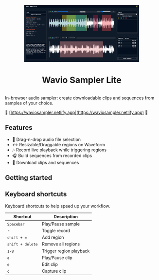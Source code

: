 <div align="center" style="display:flex;flex-direction:column;">
  <a href="https://waviosampler.netlify.app">
    <img style="width:75%;height:75%" src="./public/github-screenshot.png" alt="Wavio Sampler Lite: In-browser audio sampler." />
  </a>
  <h1>Wavio Sampler Lite</h1>
</div>

In-browser audio sampler: create downloadable clips and sequences from samples of your choice.   

🌊  [https://waviosampler.netlify.app](https://waviosampler.netlify.app) 🌊

## Features

- 📂 Drag-n-drop audio file selection
- ↔️ Resizable/Draggable regions on Waveform
- 🎶 Record live playback while triggering regions
- 🎧 Build sequences from recorded clips
- 💾 Download clips and sequences

## Getting started 

## Keyboard shortcuts
Keyboard shortcuts to help speed up your workflow. 

| Shortcut         | Description               |
| ---------------- | ------------------------- |
| `Spacebar`       | Play/Pause sample         |
| `r`              | Toggle record             |
| `shift + =`      | Add region                |
| `shift + delete` | Remove all regions        |
| `1-8`            | Trigger region playback   |
| `a`              | Play/Pause clip           |
| `e`              | Edit clip                 |
| `c  `            | Capture clip              |